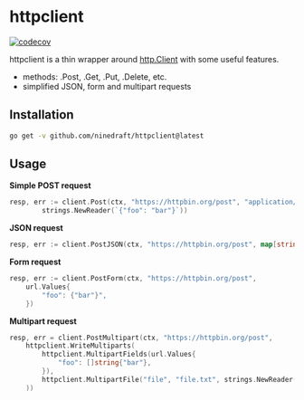 # httpclient

[![codecov](https://codecov.io/gh/ninedraft/httpclient/branch/master/graph/badge.svg?token=6DWVJCYU4P)](https://codecov.io/gh/ninedraft/httpclient)


httpclient is a thin wrapper around [http.Client](https://pkg.go.dev/net/http#Client) with some useful features.

- methods: .Post, .Get, .Put, .Delete, etc.
- simplified JSON, form and multipart requests

## Installation
```bash
go get -v github.com/ninedraft/httpclient@latest
```

## Usage


**Simple POST request**
```go
resp, err := client.Post(ctx, "https://httpbin.org/post", "application/json",
		strings.NewReader(`{"foo": "bar"}`))
```

**JSON request**
```go
resp, err := client.PostJSON(ctx, "https://httpbin.org/post", map[string]string{"foo": "bar"})
```

**Form request**
```go
resp, err := client.PostForm(ctx, "https://httpbin.org/post", 
    url.Values{
        "foo": {"bar"}",
    })
```

**Multipart request**
```go
resp, err = client.PostMultipart(ctx, "https://httpbin.org/post",
    httpclient.WriteMultiparts(
	    httpclient.MultipartFields(url.Values{
		    "foo": []string{"bar"},
		}),
        httpclient.MultipartFile("file", "file.txt", strings.NewReader("file content")),
    ))
```